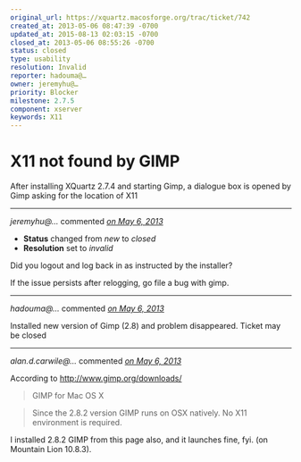 ```yaml
---
original_url: https://xquartz.macosforge.org/trac/ticket/742
created_at: 2013-05-06 08:47:39 -0700
updated_at: 2015-08-13 02:03:15 -0700
closed_at: 2013-05-06 08:55:26 -0700
status: closed
type: usability
resolution: Invalid
reporter: hadouma@…
owner: jeremyhu@…
priority: Blocker
milestone: 2.7.5
component: xserver
keywords: X11
---
```


X11 not found by GIMP
=====================


After installing XQuartz 2.7.4 and starting Gimp, a dialogue box is opened by Gimp asking for the location of X11



---

*jeremyhu@…* commented *[on May 6, 2013](https://xquartz.macosforge.org/trac/ticket/742#comment:1 "May 6, 2013 at 8:55 AM PDT")*

-   **Status** changed from *new* to *closed*
-   **Resolution** set to *invalid*

Did you logout and log back in as instructed by the installer?

If the issue persists after relogging, go file a bug with gimp.



---

*hadouma@…* commented *[on May 6, 2013](https://xquartz.macosforge.org/trac/ticket/742#comment:2 "May 6, 2013 at 10:36 AM PDT")*

Installed new version of Gimp (2.8) and problem disappeared. Ticket may be closed



---

*alan.d.carwile@…* commented *[on May 6, 2013](https://xquartz.macosforge.org/trac/ticket/742#comment:3 "May 6, 2013 at 5:19 PM PDT")*

According to <http://www.gimp.org/downloads/>

> GIMP for Mac OS X

> Since the 2.8.2 version GIMP runs on OSX natively. No X11 environment is required.

I installed 2.8.2 GIMP from this page also, and it launches fine, fyi. (on Mountain Lion 10.8.3).



